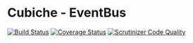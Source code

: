 # Cubiche - EventBus
[![Build Status](https://travis-ci.org/cubiche/event-bus.svg?branch=master)](https://travis-ci.org/cubiche/event-bus) [![Coverage Status](https://coveralls.io/repos/github/cubiche/event-bus/badge.svg?branch=master)](https://coveralls.io/github/cubiche/event-bus?branch=master) [![Scrutinizer Code Quality](https://scrutinizer-ci.com/g/cubiche/event-bus/badges/quality-score.png?b=master)](https://scrutinizer-ci.com/g/cubiche/event-bus/?branch=master) 
